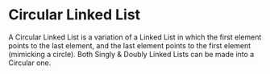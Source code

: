 # Circular Linked List

A Circular Linked List is a variation of a Linked List in which the first element points to the last element, and the last element points to the first element (mimicking a circle). Both Singly & Doubly Linked Lists can be made into a Circular one.
